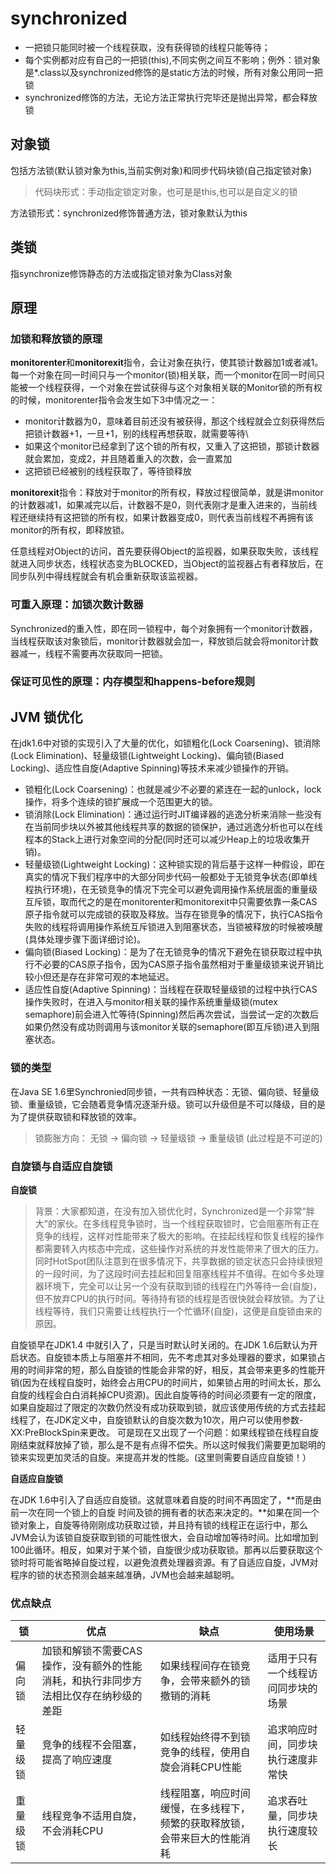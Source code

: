 # synchronized

- 一把锁只能同时被一个线程获取，没有获得锁的线程只能等待；
- 每个实例都对应有自己的一把锁(this),不同实例之间互不影响；例外：锁对象是*.class以及synchronized修饰的是static方法的时候，所有对象公用同一把锁
- synchronized修饰的方法，无论方法正常执行完毕还是抛出异常，都会释放锁

## 对象锁
包括方法锁(默认锁对象为this,当前实例对象)和同步代码块锁(自己指定锁对象)

> 代码块形式：手动指定锁定对象，也可是是this,也可以是自定义的锁

方法锁形式：synchronized修饰普通方法，锁对象默认为this

## 类锁
指synchronize修饰静态的方法或指定锁对象为Class对象

## 原理
### 加锁和释放锁的原理

**monitorenter**和**monitorexit**指令，会让对象在执行，使其锁计数器加1或者减1。
每一个对象在同一时间只与一个monitor(锁)相关联，而一个monitor在同一时间只能被一个线程获得，一个对象在尝试获得与这个对象相关联的Monitor锁的所有权的时候，monitorenter指令会发生如下3中情况之一：
- monitor计数器为0，意味着目前还没有被获得，那这个线程就会立刻获得然后把锁计数器+1，一旦+1，别的线程再想获取，就需要等待\
- 如果这个monitor已经拿到了这个锁的所有权，又重入了这把锁，那锁计数器就会累加，变成2，并且随着重入的次数，会一直累加
- 这把锁已经被别的线程获取了，等待锁释放

**monitorexit**指令：释放对于monitor的所有权，释放过程很简单，就是讲monitor的计数器减1，如果减完以后，计数器不是0，则代表刚才是重入进来的，当前线程还继续持有这把锁的所有权，如果计数器变成0，则代表当前线程不再拥有该monitor的所有权，即释放锁。

任意线程对Object的访问，首先要获得Object的监视器，如果获取失败，该线程就进入同步状态，线程状态变为BLOCKED，当Object的监视器占有者释放后，在同步队列中得线程就会有机会重新获取该监视器。

### 可重入原理：加锁次数计数器

Synchronized的重入性，即在同一锁程中，每个对象拥有一个monitor计数器，当线程获取该对象锁后，monitor计数器就会加一，释放锁后就会将monitor计数器减一，线程不需要再次获取同一把锁。
### 保证可见性的原理：内存模型和happens-before规则

## JVM 锁优化
在jdk1.6中对锁的实现引入了大量的优化，如锁粗化(Lock Coarsening)、锁消除(Lock Elimination)、轻量级锁(Lightweight Locking)、偏向锁(Biased Locking)、适应性自旋(Adaptive Spinning)等技术来减少锁操作的开销。

- 锁粗化(Lock Coarsening)：也就是减少不必要的紧连在一起的unlock，lock操作，将多个连续的锁扩展成一个范围更大的锁。
- 锁消除(Lock Elimination)：通过运行时JIT编译器的逃逸分析来消除一些没有在当前同步块以外被其他线程共享的数据的锁保护，通过逃逸分析也可以在线程本的Stack上进行对象空间的分配(同时还可以减少Heap上的垃圾收集开销)。
- 轻量级锁(Lightweight Locking)：这种锁实现的背后基于这样一种假设，即在真实的情况下我们程序中的大部分同步代码一般都处于无锁竞争状态(即单线程执行环境)，在无锁竞争的情况下完全可以避免调用操作系统层面的重量级互斥锁，取而代之的是在monitorenter和monitorexit中只需要依靠一条CAS原子指令就可以完成锁的获取及释放。当存在锁竞争的情况下，执行CAS指令失败的线程将调用操作系统互斥锁进入到阻塞状态，当锁被释放的时候被唤醒(具体处理步骤下面详细讨论)。
- 偏向锁(Biased Locking)：是为了在无锁竞争的情况下避免在锁获取过程中执行不必要的CAS原子指令，因为CAS原子指令虽然相对于重量级锁来说开销比较小但还是存在非常可观的本地延迟。
- 适应性自旋(Adaptive Spinning)：当线程在获取轻量级锁的过程中执行CAS操作失败时，在进入与monitor相关联的操作系统重量级锁(mutex semaphore)前会进入忙等待(Spinning)然后再次尝试，当尝试一定的次数后如果仍然没有成功则调用与该monitor关联的semaphore(即互斥锁)进入到阻塞状态。
### 锁的类型
在Java SE 1.6里Synchronied同步锁，一共有四种状态：无锁、偏向锁、轻量级锁、重量级锁，它会随着竞争情况逐渐升级。锁可以升级但是不可以降级，目的是为了提供获取锁和释放锁的效率。
> 锁膨胀方向： 无锁 → 偏向锁 → 轻量级锁 → 重量级锁 (此过程是不可逆的)

### 自旋锁与自适应自旋锁
**自旋锁**
> 背景：大家都知道，在没有加入锁优化时，Synchronized是一个非常“胖大”的家伙。在多线程竞争锁时，当一个线程获取锁时，它会阻塞所有正在竞争的线程，这样对性能带来了极大的影响。在挂起线程和恢复线程的操作都需要转入内核态中完成，这些操作对系统的并发性能带来了很大的压力。同时HotSpot团队注意到在很多情况下，共享数据的锁定状态只会持续很短的一段时间，为了这段时间去挂起和回复阻塞线程并不值得。在如今多处理器环境下，完全可以让另一个没有获取到锁的线程在门外等待一会(自旋)，但不放弃CPU的执行时间。等待持有锁的线程是否很快就会释放锁。为了让线程等待，我们只需要让线程执行一个忙循环(自旋)，这便是自旋锁由来的原因。

自旋锁早在JDK1.4 中就引入了，只是当时默认时关闭的。在JDK 1.6后默认为开启状态。自旋锁本质上与阻塞并不相同，先不考虑其对多处理器的要求，如果锁占用的时间非常的短，那么自旋锁的性能会非常的好，相反，其会带来更多的性能开销(因为在线程自旋时，始终会占用CPU的时间片，如果锁占用的时间太长，那么自旋的线程会白白消耗掉CPU资源)。因此自旋等待的时间必须要有一定的限度，如果自旋超过了限定的次数仍然没有成功获取到锁，就应该使用传统的方式去挂起线程了，在JDK定义中，自旋锁默认的自旋次数为10次，用户可以使用参数-XX:PreBlockSpin来更改。
可是现在又出现了一个问题：如果线程锁在线程自旋刚结束就释放掉了锁，那么是不是有点得不偿失。所以这时候我们需要更加聪明的锁来实现更加灵活的自旋。来提高并发的性能。(这里则需要自适应自旋锁！）

**自适应自旋锁**

在JDK 1.6中引入了自适应自旋锁。这就意味着自旋的时间不再固定了，**而是由前一次在同一个锁上的自旋 时间及锁的拥有者的状态来决定的。**如果在同一个锁对象上，自旋等待刚刚成功获取过锁，并且持有锁的线程正在运行中，那么JVM会认为该锁自旋获取到锁的可能性很大，会自动增加等待时间。比如增加到100此循环。相反，如果对于某个锁，自旋很少成功获取锁。那再以后要获取这个锁时将可能省略掉自旋过程，以避免浪费处理器资源。有了自适应自旋，JVM对程序的锁的状态预测会越来越准确，JVM也会越来越聪明。

### 优点缺点

| 锁       | 优点                                                         | 缺点                                                         | 使用场景                           |
| -------- | ------------------------------------------------------------ | ------------------------------------------------------------ | ---------------------------------- |
| 偏向锁   | 加锁和解锁不需要CAS操作，没有额外的性能消耗，和执行非同步方法相比仅存在纳秒级的差距 | 如果线程间存在锁竞争，会带来额外的锁撤销的消耗               | 适用于只有一个线程访问同步块的场景 |
| 轻量级锁 | 竞争的线程不会阻塞，提高了响应速度                           | 如线程始终得不到锁竞争的线程，使用自旋会消耗CPU性能          | 追求响应时间，同步块执行速度非常快 |
| 重量级锁 | 线程竞争不适用自旋，不会消耗CPU                              | 线程阻塞，响应时间缓慢，在多线程下，频繁的获取释放锁，会带来巨大的性能消耗 | 追求吞吐量，同步块执行速度较长     |